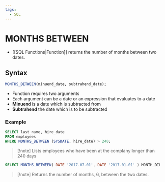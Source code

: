 ```yaml
---
tags:
  - SQL
---
```

# MONTHS BETWEEN
- [[SQL Functions|Function]] returns the number of months between two dates.
## Syntax
```SQL
MONTHS_BETWEEN(minuend_date, subtrahend_date);
```

- Function requires two arguments
- Each argument can be a date or an expression that evaluates to a date
- **Minuend** is a date which is subtracted from
- **Subtrahend** the date which is to be subtracted

### Example
```SQL
SELECT last_name, hire_date
FROM employees
WHERE MONTHS_BETWEEN (SYSDATE, hire_date) > 240;
```
> [!note] Lists employees who have been at the complany longer than 240 days

```SQL
SELECT MONTHS_BETWEEN( DATE '2017-07-01', DATE '2017-01-01' ) MONTH_DIFF FROM DUAL;
```
> [!note] Returns the number of months, 6, between the two dates.

